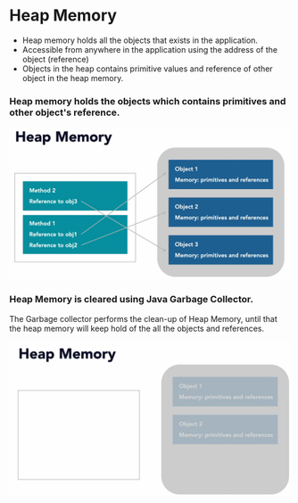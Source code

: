 # Heap Memory


* Heap memory holds all the objects that exists in the application.
* Accessible from anywhere in the application using the address of the object (reference)
* Objects in the heap contains primitive values and reference of other object in the heap memory.

### Heap memory holds the objects which contains primitives and other object's reference.

![Heap memory Reference](heap-memory-ref.png)


### Heap Memory is cleared using Java Garbage Collector. 
The Garbage collector performs the clean-up of Heap Memory, until that the heap memory will
keep hold of the all the objects and references.

![Heap memory Reference](heap-garbage-collected.png)